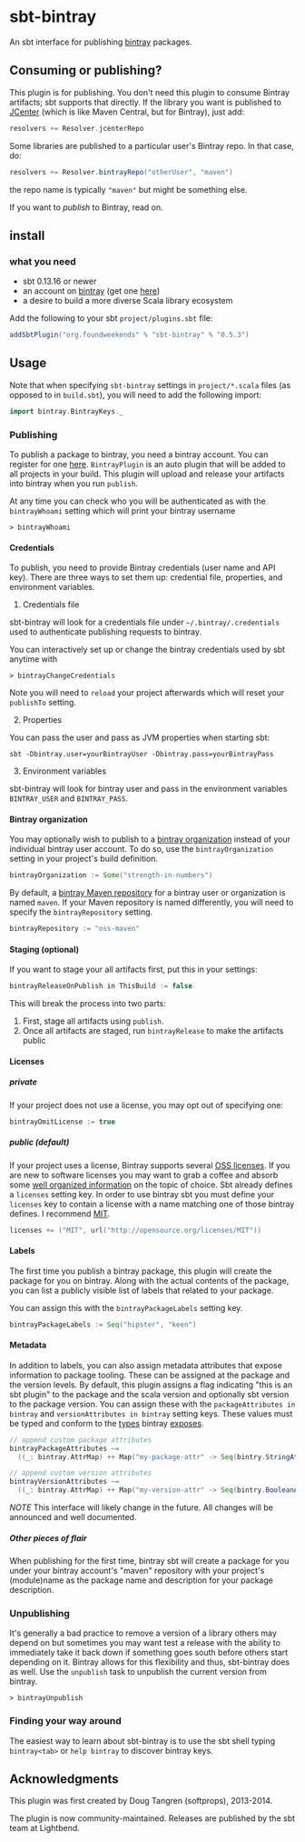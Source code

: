 # sbt-bintray

An sbt interface for publishing [bintray](https://bintray.com) packages.

## Consuming or publishing?

This plugin is for publishing.  You don't need this plugin to consume
Bintray artifacts; sbt supports that directly.  If the library you want
is published to [JCenter](https://bintray.com/bintray/jcenter) (which is
like Maven Central, but for Bintray), just add:

```scala
resolvers += Resolver.jcenterRepo
```

Some libraries are published to a particular user's Bintray repo.
In that case, do:

```scala
resolvers += Resolver.bintrayRepo("otherUser", "maven")
```

the repo name is typically `"maven"` but might be something else.

If you want to _publish_ to Bintray, read on.

## install

### what you need

- sbt 0.13.16 or newer
- an account on [bintray](https://bintray.com) (get one [here](https://bintray.com/signup/index))
- a desire to build a more diverse Scala library ecosystem

Add the following to your sbt `project/plugins.sbt` file:

```scala
addSbtPlugin("org.foundweekends" % "sbt-bintray" % "0.5.3")
```

## Usage

Note that when specifying `sbt-bintray` settings in `project/*.scala` files (as opposed to in `build.sbt`), you will need to add the following import:

```scala
import bintray.BintrayKeys._
```

### Publishing

To publish a package to bintray, you need a bintray account. You can register for one [here](https://bintray.com/signup/index). 
`BintrayPlugin` is an auto plugin that will be added to all projects in your build.
This plugin will upload and release your artifacts into bintray when you run `publish`.

At any time you can check who you will be authenticated as with the `bintrayWhoami` setting which will print your bintray username

    > bintrayWhoami

#### Credentials

To publish, you need to provide Bintray credentials (user name and API key). There are three ways to set them up: credential file, properties, and environment variables.

1. Credentials file

sbt-bintray will look for a credentials file under `~/.bintray/.credentials` used to authenticate publishing requests to bintray.

You can interactively set up or change the bintray credentials used by sbt anytime with

    > bintrayChangeCredentials

Note you will need to `reload` your project afterwards which will reset your `publishTo` setting.

2.  Properties

You can pass the user and pass as JVM properties when starting sbt:

    sbt -Dbintray.user=yourBintrayUser -Dbintray.pass=yourBintrayPass
    
3. Environment variables

sbt-bintray will look for bintray user and pass in the environment variables `BINTRAY_USER` and  `BINTRAY_PASS`.

#### Bintray organization

You may optionally wish to publish to a [bintray organization](https://bintray.com/docs/usermanual/interacting/interacting_bintrayorganizations.html)
instead of your individual bintray user account. To do so, use the `bintrayOrganization` setting in your project's build definition.

```scala
bintrayOrganization := Some("strength-in-numbers")
```

By default, a [bintray Maven repository](https://bintray.com/docs/usermanual/uploads/uploads_yourrepositories.html) for a bintray user or
organization is named `maven`.  If your Maven repository is named differently, you will need to specify the `bintrayRepository` setting.

```scala
bintrayRepository := "oss-maven"
```

#### Staging (optional)

If you want to stage your all artifacts first, put this in your settings:

```scala
bintrayReleaseOnPublish in ThisBuild := false
```

This will break the process into two parts:

1. First, stage all artifacts using `publish`.
2. Once all artifacts are staged, run `bintrayRelease` to make the artifacts public

#### Licenses
##### private
If your project does not use a license, you may opt out of specifying one:
```scala
bintrayOmitLicense := true
```
##### public (default)
If your project uses a license, Bintray supports several [OSS licenses](https://bintray.com/docs/api/#_get_oss_licenses). If you are new to software licenses you may
want to grab a coffee and absorb some [well organized information](http://choosealicense.com/) on the topic of choice.
Sbt already defines a `licenses` setting key. In order to use bintray sbt you must define your `licenses` key to contain a license with a name matching
one of those bintray defines. I recommend [MIT](http://choosealicense.com/licenses/mit/).


```scala
licenses += ("MIT", url("http://opensource.org/licenses/MIT"))
```

#### Labels

The first time you publish a bintray package, this plugin will create the package for you on bintray. Along with the actual contents
of the package, you can list a publicly visible list of labels that related to your package.

You can assign this with the `bintrayPackageLabels` setting key.

```scala
bintrayPackageLabels := Seq("hipster", "keen")
```

#### Metadata

In addition to labels, you can also assign metadata attributes that expose information to package tooling. These can be assigned at the package and the version levels. By default, this plugin assigns a flag indicating "this is an sbt plugin" to the package and the scala version and optionally sbt version to the package version. You can assign these with the `packageAttributes in bintray` and `versionAttributes in bintray` setting keys. These values must be typed and conform to the [types](https://github.com/softprops/bintry#metadata) bintray [exposes](https://bintray.com/docs/api/#_attributes).

```scala
// append custom package attributes
bintrayPackageAttributes ~=
  ((_: bintray.AttrMap) ++ Map("my-package-attr" -> Seq(bintry.StringAttr("my-value"))))
```

```scala
// append custom version attributes
bintrayVersionAttributes ~=
  ((_: bintray.AttrMap) ++ Map("my-version-attr" -> Seq(bintry.BooleanAttr(true))))
```

_NOTE_ This interface will likely change in the future. All changes will be announced and well documented.

##### Other pieces of flair

When publishing for the first time, bintray sbt will create a package for you under your bintray account's "maven" repository
with your project's (module)name as the package name and description for your package description.

### Unpublishing

It's generally a bad practice to remove a version of a library others may depend on but sometimes you may want test a release with the ability to immediately take it back down if something goes south before others start depending on it. Bintray allows for this flexibility and thus, sbt-bintray does as well. Use the `unpublish` task to unpublish the current version from bintray.

    > bintrayUnpublish

### Finding your way around

The easiest way to learn about sbt-bintray is to use the sbt shell typing `bintray<tab>` or `help bintray` to discover bintray keys.

## Acknowledgments

This plugin was first created by Doug Tangren (softprops), 2013-2014.

The plugin is now community-maintained. Releases are published by the sbt team at Lightbend.
